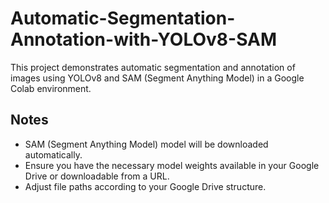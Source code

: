 # Automatic-Segmentation-Annotation-with-YOLOv8-SAM

This project demonstrates automatic segmentation and annotation of images using YOLOv8 and SAM (Segment Anything Model) in a Google Colab environment.

## Notes

- SAM (Segment Anything Model) model will be downloaded automatically.
- Ensure you have the necessary model weights available in your Google Drive or downloadable from a URL.
- Adjust file paths according to your Google Drive structure.
